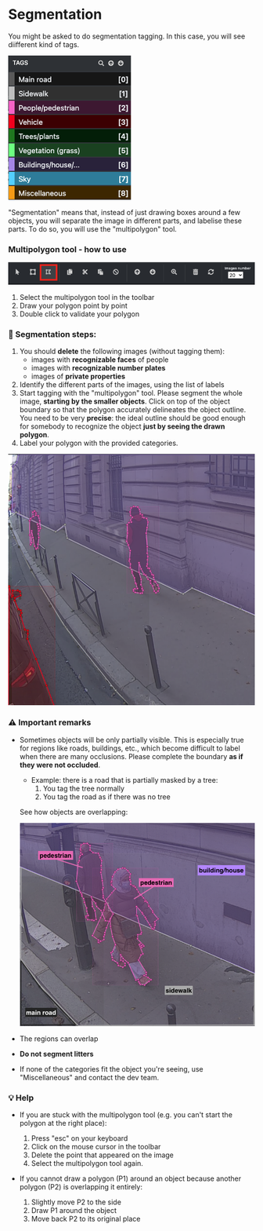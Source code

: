 # Segmentation

You might be asked to do segmentation tagging. In this case, you will see diifferent kind of tags.

![Tags](images/segmentation_tags.png)

"Segmentation" means that, instead of just drawing boxes around a few objects, you will separate the image in different parts, and labelise these parts. To do so, you will use the "multipolygon" tool.

###  Multipolygon tool - how to use

![Multipolygon](images/multipolygon.png)

1. Select the multipolygon tool in the toolbar
2. Draw your polygon point by point
3. Double click to validate your polygon

### :page_facing_up: Segmentation steps:

1. You should **delete** the following images (without tagging them):
   - images with **recognizable faces** of people
   - images with **recognizable number plates**
   - images of **private properties**
2. Identify the different parts of the images, using the list of labels
3. Start tagging with the "multipolygon" tool. Please segment the whole image, **starting by the smaller objects**. Click on top of the object boundary so that the polygon accurately delineates the object outline.
   You need to be very **precise**: the ideal outline should be good enough for somebody to recognize the object **just by seeing the drawn polygon**.
4. Label your polygon with the provided categories.

![Multipolygon](images/segmentation3.png)

### :warning: Important remarks

- Sometimes objects will be only partially visible. This is especially true for regions like roads, buildings, etc., which become difficult to label when there are many occlusions. Please complete the boundary **as if they were not occluded**.

  - Example: there is a road that is partially masked by a tree:
    1. You tag the tree normally
    2. You tag the road as if there was no tree

  See how objects are overlapping:

  ![segmetation-overlapping](images/segmentation2_labels.png)

- The regions can overlap

- **Do not segment litters**

- If none of the categories fit the object you're seeing, use "Miscellaneous" and contact the dev team.

### :bulb: Help

- If you are stuck with the multipolygon tool (e.g. you can't start the polygon at the right place):
  1. Press "esc" on your keyboard
  2. Click on the mouse cursor in the toolbar
  3. Delete the point that appeared on the image
  4. Select the multipolygon tool again.

- If you cannot draw a polygon (P1) around an object because another polygon (P2) is overlapping it entirely:
  1. Slightly move P2 to the side
  2. Draw P1 around the object
  3. Move back P2 to its original place

